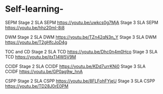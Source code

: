 # Self-learning-
SEPM 
Stage 2 SLA SEPM https://youtu.be/uwkcs0g7MjA
Stage 3 SLA SEPM https://youtu.be/hhz20mI-8i8

DWM
Stage 2 SLA DWM https://youtu.be/TZn42qN3n_Y
Stage 3 SLA DWM https://youtu.be/T2gHfcJoD4g

TOC and CD
Stage 2 SLA TCD https://youtu.be/Dhc0n4m0Hco
Stage 3 SLA TCD https://youtu.be/jtxTI4W5V9M

CCIDF 
Stage 2 SLA CCIDF https://youtu.be/KDd7urrKNj0
Stage 3 SLA CCIDF https://youtu.be/GP0ag9w_hnA

CSPP
Stage 2 SLA CSPP https://youtu.be/8FLFohFYjeU
Stage 3 SLA CSPP https://youtu.be/TD28J0rE0PM
